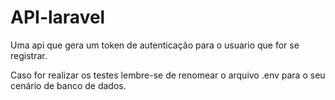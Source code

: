 # API-laravel
Uma api que gera um token de autenticação para o usuario que for se registrar.

Caso for realizar os testes lembre-se de renomear o arquivo .env para o seu cenário de banco de dados.

